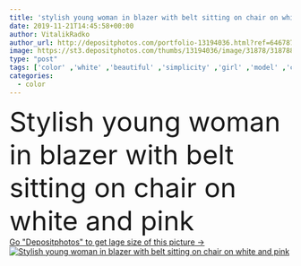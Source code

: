 ```yaml
---
title: 'stylish young woman in blazer with belt sitting on chair on white and pink '
date: 2019-11-21T14:45:58+00:00
author: VitalikRadko
author_url: http://depositphotos.com/portfolio-13194036.html?ref=64678756
image: https://st3.depositphotos.com/thumbs/13194036/image/31878/318788142/api_thumb_450.jpg?forcejpeg=true
type: "post"
tags: ['color' ,'white' ,'beautiful' ,'simplicity' ,'girl' ,'model' ,'caucasian' ,'chair' ,'european' ,'style' ,'sit' ,'fashion' ,'accessory' ,'pink' ,'stylish' ,'woman' ,'simple' ,'trendy' ,'attractive' ,'posing' ,'Belt' ,'shadows' ,'jacket' ,'fashionable' ,'modeling' ,'minimal' ,'minimalistic' ,'blazer' ,'copy space' ,'one person' ,'Studio Shot' ,'young adult' ,'look at camera' ,'Fashion Shoot' ]
categories: 
  - color
---
```

<div aling="center">
            <font size="60"> Stylish young woman in blazer with belt sitting on chair on white and pink</font>   
</div>
<div>
    <a href='https://depositphotos.com/318788142/stock-photo-stylish-young-woman-blazer-belt.html?ref=64678756' target=_blank > Go "Depositphotos" to get lage size of this picture ->
        <img href='https://depositphotos.com/318788142/stock-photo-stylish-young-woman-blazer-belt.html?ref=64678756' src='https://st3.depositphotos.com/13194036/31878/i/950/depositphotos_318788142-stock-photo-stylish-young-woman-blazer-belt.jpg?forcejpeg=true' alt='Stylish young woman in blazer with belt sitting on chair on white and pink' >
    </a>
</div>
